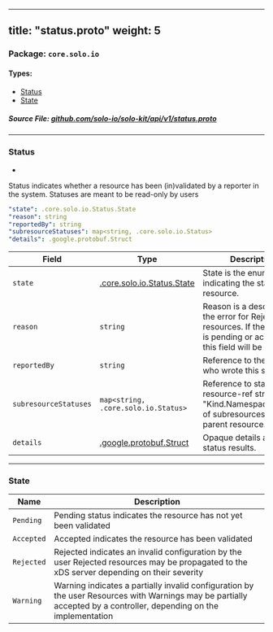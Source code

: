 
---
title: "status.proto"
weight: 5
---

<!-- Code generated by solo-kit. DO NOT EDIT. -->


### Package: `core.solo.io` 
#### Types:


- [Status](#status)
- [State](#state)
  



##### Source File: [github.com/solo-io/solo-kit/api/v1/status.proto](https://github.com/solo-io/solo-kit/blob/master/api/v1/status.proto)





---
### Status

 
*
Status indicates whether a resource has been (in)validated by a reporter in the system.
Statuses are meant to be read-only by users

```yaml
"state": .core.solo.io.Status.State
"reason": string
"reportedBy": string
"subresourceStatuses": map<string, .core.solo.io.Status>
"details": .google.protobuf.Struct

```

| Field | Type | Description | Default |
| ----- | ---- | ----------- |----------- | 
| `state` | [.core.solo.io.Status.State](../status.proto.sk/#state) | State is the enum indicating the state of the resource. |  |
| `reason` | `string` | Reason is a description of the error for Rejected resources. If the resource is pending or accepted, this field will be empty. |  |
| `reportedBy` | `string` | Reference to the reporter who wrote this status. |  |
| `subresourceStatuses` | `map<string, .core.solo.io.Status>` | Reference to statuses (by resource-ref string: "Kind.Namespace.Name") of subresources of the parent resource. |  |
| `details` | [.google.protobuf.Struct](https://developers.google.com/protocol-buffers/docs/reference/csharp/class/google/protobuf/well-known-types/struct) | Opaque details about status results. |  |




---
### State



| Name | Description |
| ----- | ----------- | 
| `Pending` | Pending status indicates the resource has not yet been validated |
| `Accepted` | Accepted indicates the resource has been validated |
| `Rejected` | Rejected indicates an invalid configuration by the user Rejected resources may be propagated to the xDS server depending on their severity |
| `Warning` | Warning indicates a partially invalid configuration by the user Resources with Warnings may be partially accepted by a controller, depending on the implementation |





<!-- Start of HubSpot Embed Code -->
<script type="text/javascript" id="hs-script-loader" async defer src="//js.hs-scripts.com/5130874.js"></script>
<!-- End of HubSpot Embed Code -->
